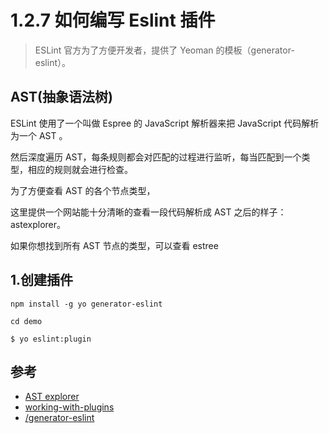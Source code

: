 # 1.2.7 如何编写 Eslint 插件

>ESLint 官方为了方便开发者，提供了 Yeoman 的模板（generator-eslint）。

## AST(抽象语法树)

ESLint 使用了一个叫做 Espree 的 JavaScript 解析器来把 JavaScript 代码解析为一个 AST 。

然后深度遍历 AST，每条规则都会对匹配的过程进行监听，每当匹配到一个类型，相应的规则就会进行检查。

为了方便查看 AST 的各个节点类型，

这里提供一个网站能十分清晰的查看一段代码解析成 AST 之后的样子：astexplorer。

如果你想找到所有 AST 节点的类型，可以查看 estree



## 1.创建插件

```
npm install -g yo generator-eslint

cd demo

$ yo eslint:plugin
```


## 参考
- [AST explorer](https://astexplorer.net/)
- [working-with-plugins](https://eslint.org/docs/developer-guide/working-with-plugins)
- [/generator-eslint](https://github.com/eslint/generator-eslint)


